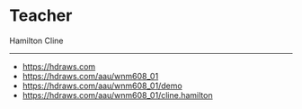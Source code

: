 # Teacher

Hamilton Cline

---

- https://hdraws.com
- https://hdraws.com/aau/wnm608_01
- https://hdraws.com/aau/wnm608_01/demo
- https://hdraws.com/aau/wnm608_01/cline.hamilton